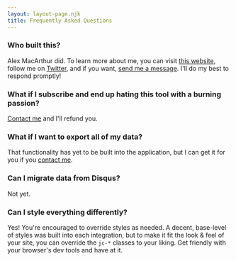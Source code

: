 ```yaml
---
layout: layout-page.njk
title: Frequently Asked Questions
---
```


### Who built this?

Alex MacArthur did. To learn more about me, you can visit [this website](https://macarthur.me/), follow me on [Twitter](https://twitter.com/amacarthur), and if you want, [send me a message](https://macarthur.me/contact). I'll do my best to respond promptly!

### What if I subscribe and end up hating this tool with a burning passion?

[Contact me](https://macarthur.me/contact) and I'll refund you.

### What if I want to export all of my data?

That functionality has yet to be built into the application, but I can get it for you if you [contact me](https://macarthur.me/contact).

### Can I migrate data from Disqus?

Not yet.
### Can I style everything differently?

Yes! You're encouraged to override styles as needed. A decent, base-level of styles was built into each integration, but to make it fit the look & feel of your site, you can override the `jc-*` classes to your liking. Get friendly with your browser's dev tools and have at it.
